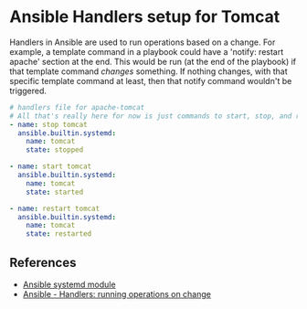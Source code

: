 # Ansible Handlers setup for Tomcat

Handlers in Ansible are used to run operations based on a change.  For example, a template command in a playbook could have a 'notify: restart apache' section at the end.  This would be run (at the end of the playbook) if that template command *changes* something.  If nothing changes, with that specific template command at least, then that notify command wouldn't be triggered.


``` yaml
# handlers file for apache-tomcat
# All that's really here for now is just commands to start, stop, and restart tomcat.
- name: stop tomcat
  ansible.builtin.systemd:
    name: tomcat
    state: stopped

- name: start tomcat
  ansible.builtin.systemd:
    name: tomcat
    state: started

- name: restart tomcat
  ansible.builtin.systemd:
    name: tomcat
    state: restarted

```


## References
* [Ansible systemd module](https://docs.ansible.com/ansible/latest/collections/ansible/builtin/systemd_module.html)
* [Ansible - Handlers: running operations on change](https://docs.ansible.com/ansible/latest/user_guide/playbooks_handlers.html)